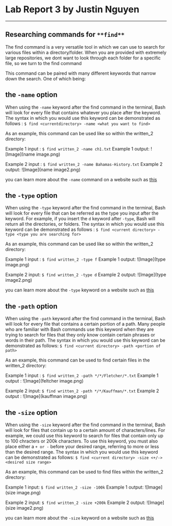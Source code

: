 # Lab Report 3 by Justin Nguyen
---
## Researching commands for `**find**` 

The find command is a very versatile tool in which we can use to search for various files within a directory/folder. 
When you are provided with extremely large repositories, we dont want to look through each folder for a specific file, 
so we turn to the find command

This command can be paired with many different keywords that narrow down the search. One of which being:
## the `-name` option

When using the `-name` keyword after the find command in the terminal, Bash will look for every file that contains whatever you
place after the keyword. The syntax in which you would use this keyword can be demonstrated as follows : 
`$ find <currentdirectory> -name <what you want to find>`

As an example, this command can be used like so within the written_2 directory:

Example 1 input : `$ find written_2 -name ch1.txt`
Example 1 output: ![Image](name image.png)

Example 2 input : `$ find written_2 -name Bahamas-History.txt`
Example 2 output: ![Image](name image2.png)

you can learn more about the `-name` command on a website such as [this](https://linuxhostsupport.com/blog/how-to-search-files-on-the-linux-terminal/#:~:text=The%20find%20command%20allows%20you%20to%20search%20a%20specific%20file,that%20you%20want%20to%20search.&text=You%20can%20use%20the%20following,f%20%E2%80%93%20regular%20file)

## the `-type` option

When using the `-type` keyword after the find command in the terminal, Bash will look for every file that can be referred as the
type you input after the keyword. For example, if you insert the `d` keyword after `-type`, Bash will return all the directories, 
or folders.  The syntax in which you would use this keyword can be demonstrated as follows :
`$ find <current directory> -type <type you are searching for>`

As an example, this command can be used like so within the written_2 directory:

Example 1 input : `$ find written_2 -type f`
Example 1 output: ![Image](type image.png)

Example 2 input: `$ find written_2 -type d`
Example 2 output: ![Image](type image2.png)

you can learn more about the `-type` keyword on a website such as [this](https://linuxize.com/post/how-to-find-files-in-linux-using-the-command-line/)

## the `-path` option

When using the `-path` keyword after the find command in the terminal, Bash will look for every file that contains a certain portion of a path. 
Many people who are familiar with Bash commands use this keyword when they are trying to search for files that they only know contain certain 
phrases or words in their path. The syntax in which you would use this keyword can be demonstrated as follows:
`$ find <current directory> -path <portion of path>`

As an example, this command can be used to find certain files in the written_2 directory:

Example 1 input : `$ find written_2 -path */*/Fletcher/*.txt`
Example 1 output : ![Image](feltcher image.png)

Example 2 input: `$ find written_2 -path */*/Kauffman/*.txt`
Example 2 output : ![Image](kauffman image.png)

## the `-size` option

When using the `-size` keyword after the find command in the terminal, Bash will look for files that contain up to a certain amount of characters/lines.
For example, we could use this keyword to search for files that contain only up to 100 chracters or 200k characters. To use this keyword, you must also place either a `+ or -` before your desired range, referring to more or less than the desired range. The syntax in which you would use this keyword can be demonstrated as follows:
`$ find <current directory> -size <+/-><desired size range>`

As an example, this command can be used to find files within the written_2 directory:

Example 1 input: `$ find written_2 -size -100k`
Example 1 output: ![Image](size image.png)

Example 2 input: `$ find written_2 -size +200k`
Example 2 output: ![Image](size image2.png)

you can learn more about the `-size` keyword on a website such as [this](https://www.fosslinux.com/8661/how-to-find-files-using-command-line-in-the-linux-terminal.htm)
